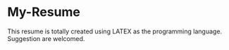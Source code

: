 # My-Resume
This resume is totally created using LATEX as the programming language.
Suggestion are welcomed.

